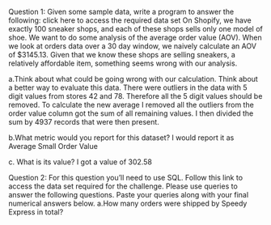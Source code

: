 Question 1: Given some sample data, write a program to answer the following: click here to access the required data set
On Shopify, we have exactly 100 sneaker shops, and each of these shops sells only one model of shoe. We want to do some analysis of the average order value (AOV). When we look at orders data over a 30 day window, we naively calculate an AOV of $3145.13. Given that we know these shops are selling sneakers, a relatively affordable item, something seems wrong with our analysis. 

a.Think about what could be going wrong with our calculation. Think about a better way to evaluate this data.
  There were outliers in the data with 5 digit values from stores 42 and 78. Therefore all the 5 digit values should be removed. To calculate the new average I removed all the outliers from the order value column got the sum of all remaining values. I then divided the sum by 4937 records that were then present.   

b.What metric would you report for this dataset?
I would report it as Average Small Order Value

c. What is its value?
I got a value of 302.58

Question 2: For this question you’ll need to use SQL. Follow this link to access the data set required for the challenge. Please use queries to answer the following questions. Paste your queries along with your final numerical answers below.
a.How many orders were shipped by Speedy Express in total?
